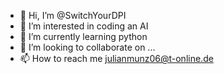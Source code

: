- 👋 Hi, I’m @SwitchYourDPI
- 👀 I’m interested in coding an AI
- 🌱 I’m currently learning python
- 💞️ I’m looking to collaborate on ...
- 📫 How to reach me julianmunz06@t-online.de

<!---
SwitchYourDPI/SwitchYourDPI is a ✨ special ✨ repository because its `README.md` (this file) appears on your GitHub profile.
You can click the Preview link to take a look at your changes.
--->
